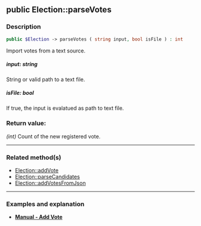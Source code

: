 ## public Election::parseVotes

### Description    

```php
public $Election -> parseVotes ( string input, bool isFile ) : int
```

Import votes from a text source.
    

##### **input:** *string*   
String or valid path to a text file.    


##### **isFile:** *bool*   
If true, the input is evalatued as path to text file.    


### Return value:   

*(int)* Count of the new registered vote.


---------------------------------------

### Related method(s)      

* [Election::addVote](../Election%20Class/public%20Election--addVote.md)    
* [Election::parseCandidates](../Election%20Class/public%20Election--parseCandidates.md)    
* [Election::addVotesFromJson](../Election%20Class/public%20Election--addVotesFromJson.md)    

---------------------------------------

### Examples and explanation

* **[Manual - Add Vote](https://github.com/julien-boudry/Condorcet/wiki/II-%23-B.-Vote-management-%23-1.-Add-Vote)**    
